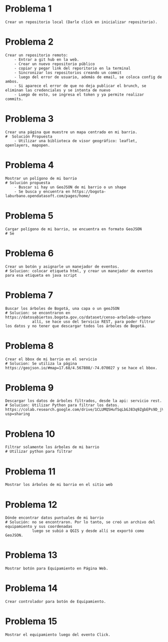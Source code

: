 # Problema 1
    Crear un repositorio local (Darle click en inicializar repositorio).

# Problema 2
    Crear un repositorio remoto:
        - Entrar a git hub en la web.
        - Crear un nuevo repositorio público
        - copiar y pegar link del reporitorio en la terminal
        - Sincronizar los repositorios creando un commit
        - luego del error de usuario, además de email, se coloca config de ambos.
        - Si aparece el error de que no deja publicar el brunch, se eliminan las credenciales y se intenta de nuevo
        - Luego de esto, se ingresa el token y ya permite realizar commits.

# Problema 3
    Crear una página que muestre un mapa centrado en mi barrio. 
    #  Solución Propuesta
        - Utilizar una biblioteca de visor geográfico: leaflet, openlayers, mapopen.

# Problema 4
    Mostrar un polígono de mi barrio
    # Solución propuesta
        - Buscar si hay un GeoJSON de mi barrio o un shape
        - Se busca y encuentra en https://bogota-laburbano.opendatasoft.com/pages/home/

# Problema 5
    Cargar polígono de mi barrio, se encuentra en formato GeoJSON
    # Se

# Problema 6
    Crear un botón y asignarle un manejador de eventos.
    # Solucion: colocar etiqueta html, y crear un manejador de eventos para esa etiqueta en java script

# Problema 7
    Buscar los árboles de Bogotá, una capa o un geoJSON
    # Solucion: se encontraron en https://datosabiertos.bogota.gov.co/dataset/censo-arbolado-urbano
                allí, se hace uso del Servicio REST, para poder filtrar los datos y no tener que descargar todos los árboles de Bogotá.

# Problema 8
    Crear el bbox de mi barrio en el servicio 
    # Solucion: Se utiliza la página https://geojson.io/#map=17.68/4.567808/-74.070027 y se hace el bbox.

# Problema 9
    Descargar los datos de árboles filtrados, desde la api: servicio rest. 
    # Solucion: Utilizar Python para filtrar los datos. https://colab.research.google.com/drive/1CLUMQ5HufSqLbGJ83q9ZgbEPs9D_jVpg?usp=sharing

# Problena 10
    Filtrar solamente los árboles de mi barrio
    # Utilizar python para filtrar

# Problema 11
    Mostrar los árboles de mi barrio en el sitio web

# Problema 12
    Dónde encontrar datos puntuales de mi barrio
    # Solución: no se encontraron. Por lo tanto, se creó un archivo del equipamiento y sus coordenadas
                luego se subió a QGIS y desde allí se exportó como GeoJSON.

# Problema 13
    Mostrar botón para Equipamiento en Página Web.

# Problema 14
    Crear controlador para botón de Equipamiento.

# Problema 15
    Mostrar el equipamiento luego del evento Click. 


    







